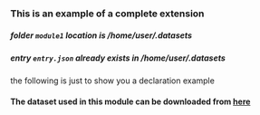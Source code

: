 ### This is an example of a complete extension

##### folder `module1` location is /home/user/.datasets 

##### entry `entry.json` already exists in /home/user/.datasets 

the following is just to show you a declaration example

#### The dataset used in this module can be downloaded from [here](https://archive.ics.uci.edu/ml/machine-learning-databases/00352/Online%20Retail.xlsx)